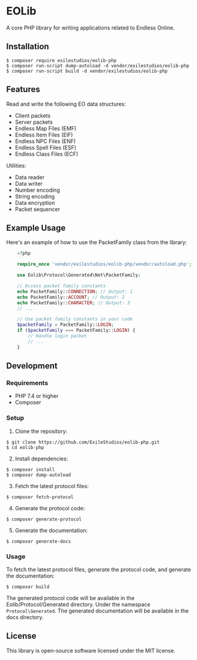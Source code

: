 # EOLib

A core PHP library for writing applications related to Endless Online.

## Installation

```console
$ composer require exilestudios/eolib-php
$ composer run-script dump-autoload -d vendor/exilestudios/eolib-php
$ composer run-script build -d vendor/exilestudios/eolib-php
```

## Features

Read and write the following EO data structures:

- Client packets
- Server packets
- Endless Map Files (EMF)
- Endless Item Files (EIF)
- Endless NPC Files (ENF)
- Endless Spell Files (ESF)
- Endless Class Files (ECF)

Utilities:

- Data reader
- Data writer
- Number encoding
- String encoding
- Data encryption
- Packet sequencer

## Example Usage
Here's an example of how to use the PacketFamily class from the library:
```php
    <?php

    require_once 'vendor/exilestudios/eolib-php/vendor/autoload.php';

    use Eolib\Protocol\Generated\Net\PacketFamily;

    // Access packet family constants
    echo PacketFamily::CONNECTION; // Output: 1
    echo PacketFamily::ACCOUNT; // Output: 2
    echo PacketFamily::CHARACTER; // Output: 3
    // ...

    // Use packet family constants in your code
    $packetFamily = PacketFamily::LOGIN;
    if ($packetFamily === PacketFamily::LOGIN) {
        // Handle login packet
        // ...
    }
```

## Development

### Requirements

- PHP 7.4 or higher
- Composer

### Setup

1. Clone the repository:
```console
$ git clone https://github.com/ExileStudios/eolib-php.git
$ cd eolib-php
```

2. Install dependencies:
```console
$ composer install
$ composer dump-autoload
```

3. Fetch the latest protocol files:
```console
$ composer fetch-protocol
```

4. Generate the protocol code:
```console
$ composer generate-protocol
```

5. Generate the documentation:
```console
$ composer generate-docs
```

### Usage

To fetch the latest protocol files, generate the protocol code, and generate the documentation:
```console
$ composer build
```
The generated protocol code will be available in the Eolib/Protocol/Generated directory. Under the namespace `Protocol\Generated`.
The generated documentation will be available in the docs directory.

## License
This library is open-source software licensed under the MIT license.